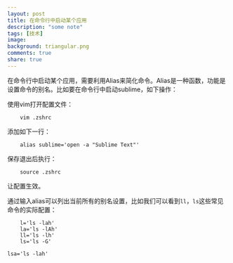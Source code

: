 ```yaml
---
layout: post
title: 在命令行中启动某个应用
description: "some note"
tags: [技术]
image:
background: triangular.png
comments: true
share: true
---
```


在命令行中启动某个应用，需要利用Alias来简化命令。Alias是一种函数，功能是设置命令的别名。比如要在命令行中启动sublime，如下操作：

<!-- more -->

使用vim打开配置文件：

```
	vim .zshrc
```

添加如下一行：

```
	alias sublime='open -a "Sublime Text"'
```

保存退出后执行：

```
	source .zshrc
```

让配置生效。

通过输入alias可以列出当前所有的别名设置，比如我们可以看到```ll```，```ls```这些常见命令的实际配置：

```
	l='ls -lah'
	la='ls -lAh'
	ll='ls -lh'
	ls='ls -G'
```
	lsa='ls -lah'
